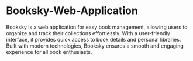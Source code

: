 # Booksky-Web-Application
Booksky is a web application for easy book management, allowing users to organize and track their collections effortlessly. With a user-friendly interface, it provides quick access to book details and personal libraries. Built with modern technologies, Booksky ensures a smooth and engaging experience for all book enthusiasts.
